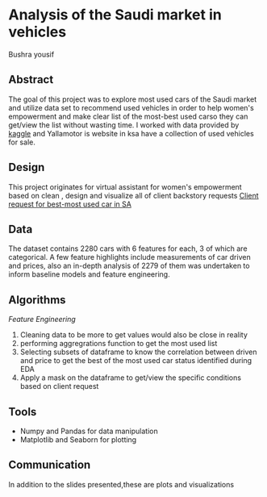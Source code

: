 # Analysis of the Saudi market in vehicles
Bushra yousif 

## Abstract
The goal of this project was to explore most used cars of the Saudi market and utilize data set to recommend used vehicles in order to help women's empowerment and make clear list of the most-best used carso they can get/view the list without wasting time. I worked with data provided by [kaggle](https://www.kaggle.com/reemalruqi/used-cars-in-saudi-arabia) and Yallamotor is website in ksa have a collection of used vehicles for sale.

## Design

This project originates for virtual assistant for women's empowerment based on clean , design and visualize all of client backstory requests
[Client request for best-most used car in SA](https://github.com/Bushra-yousiff/TOP-6-used-car-in-KSA/blob/ac52ccef2abdac8dd4fded415e57a7f7006d360e/Client%20request%20for%20best-most%20used%20car%20in%20SA.md)

## Data
The dataset contains 2280 cars with 6 features for each, 3 of which are categorical. A few feature highlights include measurements of car driven and prices, also an in-depth analysis of 2279 of them was undertaken to inform baseline models and feature engineering. 

## Algorithms

*Feature Engineering*
1. Cleaning data to be more to get values would also be close in reality
2. performing aggregrations function to get the most used list
3. Selecting subsets of dataframe to know the correlation between driven and price to get the best of the most used car status identified during EDA
4. Apply a mask on the dataframe to get/view the specific conditions based on client request


## Tools
- Numpy and Pandas for data manipulation
- Matplotlib and Seaborn for plotting

## Communication
In addition to the slides presented,these are plots and visualizations
